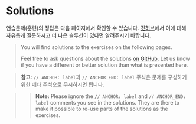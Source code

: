 # Solutions

연습문제(훈련)의 정답은 다음 페이지에서 확인할 수 있습니다. 
[깃허브](https://github.com/google/comprehensive-rust/discussions)에서 이에 대해 자유롭게 질문하시고 더 나은 솔루션이 있다면 알려주시기 바랍니다.

> You will find solutions to the exercises on the following pages.
> 
> Feel free to ask questions about the solutions [on
> GitHub](https://github.com/google/comprehensive-rust/discussions). Let us know
> if you have a different or better solution than what is presented here.


> **참고:** `// ANCHOR: label`과  `// ANCHOR_END: label` 주석은 문제를 구성하기 위한 메타 주석으로 무시하시면 됩니다.

> > **Note:** Please ignore the `// ANCHOR: label` and `// ANCHOR_END: label`
> > comments you see in the solutions. They are there to make it possible to
> > re-use parts of the solutions as the exercises.
